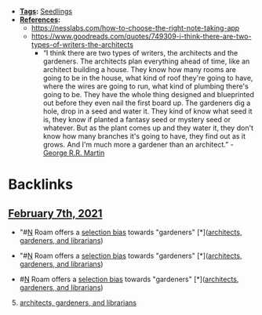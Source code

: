 - **[Tags](<Tags.md>):** [Seedlings](<Seedlings.md>)
- **[References](<References.md>):**
    - https://nesslabs.com/how-to-choose-the-right-note-taking-app
    - https://www.goodreads.com/quotes/749309-i-think-there-are-two-types-of-writers-the-architects
        - “I think there are two types of writers, the architects and the gardeners. The architects plan everything ahead of time, like an architect building a house. They know how many rooms are going to be in the house, what kind of roof they're going to have, where the wires are going to run, what kind of plumbing there's going to be. They have the whole thing designed and blueprinted out before they even nail the first board up. The gardeners dig a hole, drop in a seed and water it. They kind of know what seed it is, they know if planted a fantasy seed or mystery seed or whatever. But as the plant comes up and they water it, they don't know how many branches it's going to have, they find out as it grows. And I'm much more a gardener than an architect.” - [George R.R. Martin](<George R.R. Martin.md>)

# Backlinks
## [February 7th, 2021](<February 7th, 2021.md>)
- "#[N](<N.md>) Roam offers a [selection bias](<selection bias.md>) towards "gardeners" [*]([architects, gardeners, and librarians](<architects, gardeners, and librarians.md>))

- "#[N](<N.md>) Roam offers a [selection bias](<selection bias.md>) towards "gardeners" [*]([architects, gardeners, and librarians](<architects, gardeners, and librarians.md>))

- #[N](<N.md>) Roam offers a [selection bias](<selection bias.md>) towards "gardeners" [*]([architects, gardeners, and librarians](<architects, gardeners, and librarians.md>))

5. [architects, gardeners, and librarians](<architects, gardeners, and librarians.md>)

